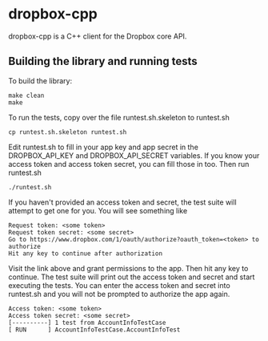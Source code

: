 dropbox-cpp
===========

dropbox-cpp is a C++ client for the Dropbox core API.

Building the library and running tests
--------------------------------------
To build the library:
```
make clean
make
```

To run the tests, copy over the file runtest.sh.skeleton to runtest.sh
```
cp runtest.sh.skeleton runtest.sh
```

Edit runtest.sh to fill in your app key and app secret in the DROPBOX_API_KEY and DROPBOX_API_SECRET variables. If you know your access token and access token secret, you can fill those in too. Then run runtest.sh

```
./runtest.sh
```

If you haven't provided an access token and secret, the test suite will attempt to get one for you. You will see something like
```
Request token: <some token>
Request token secret: <some secret>
Go to https://www.dropbox.com/1/oauth/authorize?oauth_token=<token> to authorize
Hit any key to continue after authorization
```

Visit the link above and grant permissions to the app. Then hit any key to continue. The test suite will print out the access token and secret and start executing the tests. You can enter the access token and secret into runtest.sh and you will not be prompted to authorize the app again.
```
Access token: <some token>
Access token secret: <some secret>
[----------] 1 test from AccountInfoTestCase
[ RUN      ] AccountInfoTestCase.AccountInfoTest

```

